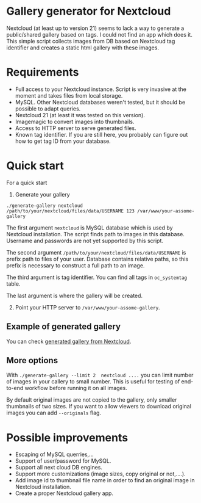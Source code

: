 # Gallery generator for Nextcloud
  Nextcloud (at least up to version 21) seems to lack a way to generate a public/shared gallery based on tags.
  I could not find an app which does it.
  This simple script collects images from DB based on Nextcloud tag identifier and creates a static html gallery with these images.

# Requirements

* Full access to your Nextcloud instance. Script is very invasive at the moment and takes files from local storage.
* MySQL. Other Nextcloud databases weren't tested, but it should be possible to adapt queries.
* Nextcloud 21 (at least it was tested on this version).
* Imagemagic to convert images into thumbnails.
* Access to HTTP server to serve generated files.
* Known tag identifier. If you are still here, you probably can figure out how to get tag ID from your database.

# Quick start

For a quick start 

1. Generate your gallery
```
./generate-gallery nextcloud /path/to/your/nextcloud/files/data/USERNAME 123 /var/www/your-assome-gallery
```

The first argument `nextcloud` is MySQL database which is used by Nextcloud installation.
The script finds path to images in this database. Username and passwords are not yet supported by this script.

The second argument `/path/to/your/nextcloud/files/data/USERNAME` is prefix path to files of your user.
Database contains relative paths, so this prefix is necessary to construct a full path to an image.

The third argument is tag identifier. You can find all tags in `oc_systemtag` table.

The last argument is where the gallery will be created.

2. Point your HTTP server to `/var/www/your-assome-gallery`.

## Example of generated gallery

You can check [generated gallery from Nextcloud](https://ifnull.org/gallery/public/).

## More options

With `./generate-gallery --limit 2  nextcloud ....` you can limit number of images in your callery to small number.
This is useful for testing of end-to-end workflow before running it on all images.

By default original images are not copied to the gallery, only smaller thumbnails of two sizes. If you want to allow
viewers to download original images you can add `--originals` flag.

# Possible improvements

* Escaping of MySQL querries,...
* Support of user/password for MySQL.
* Support all next cloud DB engines.
* Support more customizations (image sizes, copy original or not,....).
* Add image id to thumbnail file name in order to find an original image in Nextcloud installation.
* Create a proper Nextcloud gallery app.

